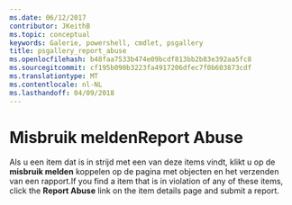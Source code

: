 ```yaml
---
ms.date: 06/12/2017
contributor: JKeithB
ms.topic: conceptual
keywords: Galerie, powershell, cmdlet, psgallery
title: psgallery_report_abuse
ms.openlocfilehash: b48faa7533b474e09bcdf813bb2b83e392aa5fc8
ms.sourcegitcommit: cf195b090b3223fa4917206dfec7f0b603873cdf
ms.translationtype: MT
ms.contentlocale: nl-NL
ms.lasthandoff: 04/09/2018
---
```

# <a name="report-abuse"></a><span data-ttu-id="4e259-103">Misbruik melden</span><span class="sxs-lookup"><span data-stu-id="4e259-103">Report Abuse</span></span>

<span data-ttu-id="4e259-104">Als u een item dat is in strijd met een van deze items vindt, klikt u op de **misbruik melden** koppelen op de pagina met objecten en het verzenden van een rapport.</span><span class="sxs-lookup"><span data-stu-id="4e259-104">If you find a item that is in violation of any of these items, click the **Report Abuse** link on the item details page and submit a report.</span></span>
